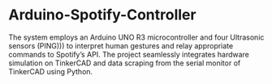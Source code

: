 # Arduino-Spotify-Controller
The system employs an Arduino UNO R3 microcontroller and four Ultrasonic sensors (PING))) to interpret human gestures and relay appropriate commands to Spotify’s API. The project seamlessly integrates hardware simulation on TinkerCAD and data scraping from the serial monitor of TinkerCAD using Python.
